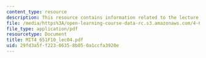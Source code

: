 ```yaml
---
content_type: resource
description: This resource contains information related to the lecture "abstract expressionism."
file: /media/https%3A/open-learning-course-data-rc.s3.amazonaws.com/4-651-art-since-1940-fall-2010/29fd3a5ff22306358b050a1ccfa3920e_MIT4_651F10_lec04.pdf
file_type: application/pdf
resourcetype: Document
title: MIT4_651F10_lec04.pdf
uid: 29fd3a5f-f223-0635-8b05-0a1ccfa3920e
---
```

